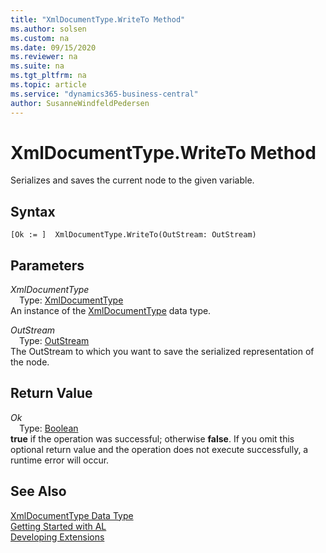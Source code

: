 ```yaml
---
title: "XmlDocumentType.WriteTo Method"
ms.author: solsen
ms.custom: na
ms.date: 09/15/2020
ms.reviewer: na
ms.suite: na
ms.tgt_pltfrm: na
ms.topic: article
ms.service: "dynamics365-business-central"
author: SusanneWindfeldPedersen
---
```

[//]: # (START>DO_NOT_EDIT)
[//]: # (IMPORTANT:Do not edit any of the content between here and the END>DO_NOT_EDIT.)
[//]: # (Any modifications should be made in the .xml files in the ModernDev repo.)
# XmlDocumentType.WriteTo Method
Serializes and saves the current node to the given variable.


## Syntax
```
[Ok := ]  XmlDocumentType.WriteTo(OutStream: OutStream)
```
## Parameters
*XmlDocumentType*  
&emsp;Type: [XmlDocumentType](xmldocumenttype-data-type.md)  
An instance of the [XmlDocumentType](xmldocumenttype-data-type.md) data type.  

*OutStream*  
&emsp;Type: [OutStream](../outstream/outstream-data-type.md)  
The OutStream to which you want to save the serialized representation of the node.  


## Return Value
*Ok*  
&emsp;Type: [Boolean](../boolean/boolean-data-type.md)  
**true** if the operation was successful; otherwise **false**.   If you omit this optional return value and the operation does not execute successfully, a runtime error will occur.    


[//]: # (IMPORTANT: END>DO_NOT_EDIT)
## See Also
[XmlDocumentType Data Type](xmldocumenttype-data-type.md)  
[Getting Started with AL](../../devenv-get-started.md)  
[Developing Extensions](../../devenv-dev-overview.md)
